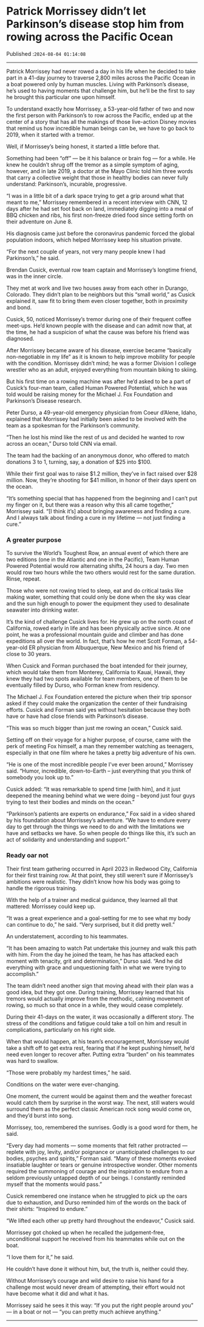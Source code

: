 # Patrick Morrissey didn’t let Parkinson’s disease stop him from rowing across the Pacific Ocean

Published :`2024-08-04 01:14:08`

---

Patrick Morrissey had never rowed a day in his life when he decided to take part in a 41-day journey to traverse 2,800 miles across the Pacific Ocean in a boat powered only by human muscles. Living with Parkinson’s disease, he’s used to having moments that challenge him, but he’ll be the first to say he brought this particular one upon himself.

To understand exactly how Morrissey, a 53-year-old father of two and now the first person with Parkinson’s to row across the Pacific, ended up at the center of a story that has all the makings of those live-action Disney movies that remind us how incredible human beings can be, we have to go back to 2019, when it started with a tremor.

Well, if Morrissey’s being honest, it started a little before that.

Something had been “off” — be it his balance or brain fog — for a while. He knew he couldn’t shrug off the tremor as a simple symptom of aging, however, and in late 2019, a doctor at the Mayo Clinic told him three words that carry a collective weight that those in healthy bodies can never fully understand: Parkinson’s, incurable, progressive.

“I was in a little bit of a dark space trying to get a grip around what that meant to me,” Morrissey remembered in a recent interview with CNN, 12 days after he had set foot back on land, immediately digging into a meal of BBQ chicken and ribs, his first non-freeze dried food since setting forth on their adventure on June 8.

His diagnosis came just before the coronavirus pandemic forced the global population indoors, which helped Morrissey keep his situation private.

“For the next couple of years, not very many people knew I had Parkinson’s,” he said.

Brendan Cusick, eventual row team captain and Morrissey’s longtime friend, was in the inner circle.

They met at work and live two houses away from each other in Durango, Colorado. They didn’t plan to be neighbors but this “small world,” as Cusick explained it, saw fit to bring them even closer together, both in proximity and bond.

Cusick, 50, noticed Morrissey’s tremor during one of their frequent coffee meet-ups. He’d known people with the disease and can admit now that, at the time, he had a suspicion of what the cause was before his friend was diagnosed.

After Morrissey became aware of his disease, exercise became “basically non-negotiable in my life” as it is known to help improve mobility for people with the condition. Morrissey didn’t mind; he was a former Division I college wrestler who as an adult, enjoyed everything from mountain biking to skiing.

But his first time on a rowing machine was after he’d asked to be a part of Cusick’s four-man team, called Human Powered Potential, which he was told would be raising money for the Michael J. Fox Foundation and Parkinson’s Disease research.

Peter Durso, a 49-year-old emergency physician from Coeur d’Alene, Idaho, explained that Morrissey had initially been asked to be involved with the team as a spokesman for the Parkinson’s community.

“Then he lost his mind like the rest of us and decided he wanted to row across an ocean,” Durso told CNN via email.

The team had the backing of an anonymous donor, who offered to match donations 3 to 1, turning, say, a donation of $25 into $100.

While their first goal was to raise $1.2 million, they’ve in fact raised over $28 million. Now, they’re shooting for $41 million, in honor of their days spent on the ocean.

“It’s something special that has happened from the beginning and I can’t put my finger on it, but there was a reason why this all came together,” Morrissey said. “[I think it’s] about bringing awareness and finding a cure. And I always talk about finding a cure in my lifetime — not just finding a cure.”

### A greater purpose

To survive the World’s Toughest Row, an annual event of which there are two editions (one in the Atlantic and one in the Pacific), Team Human Powered Potential would row alternating shifts, 24 hours a day. Two men would row two hours while the two others would rest for the same duration. Rinse, repeat.

Those who were not rowing tried to sleep, eat and do critical tasks like making water, something that could only be done when the sky was clear and the sun high enough to power the equipment they used to desalinate seawater into drinking water.

It’s the kind of challenge Cusick lives for. He grew up on the north coast of California, rowed early in life and has been physically active since. At one point, he was a professional mountain guide and climber and has done expeditions all over the world. In fact, that’s how he met Scott Forman, a 54-year-old ER physician from Albuquerque, New Mexico and his friend of close to 30 years.

When Cusick and Forman purchased the boat intended for their journey, which would take them from Monterey, California to Kauai, Hawaii, they knew they had two spots available for team members, one of them to be eventually filled by Durso, who Forman knew from residency.

The Michael J. Fox Foundation entered the picture when their trip sponsor asked if they could make the organization the center of their fundraising efforts. Cusick and Forman said yes without hesitation because they both have or have had close friends with Parkinson’s disease.

“This was so much bigger than just me rowing an ocean,” Cusick said.

Setting off on their voyage for a higher purpose, of course, came with the perk of meeting Fox himself, a man they remember watching as teenagers, especially in that one film where he takes a pretty big adventure of his own.

“He is one of the most incredible people I’ve ever been around,” Morrissey said. “Humor, incredible, down-to-Earth – just everything that you think of somebody you look up to.”

Cusick added: “It was remarkable to spend time [with him], and it just deepened the meaning behind what we were doing – beyond just four guys trying to test their bodies and minds on the ocean.”

“Parkinson’s patients are experts on endurance,” Fox said in a video shared by his foundation about Morrissey’s adventure. “We have to endure every day to get through the things we need to do and with the limitations we have and setbacks we have. So when people do things like this, it’s such an act of solidarity and understanding and support.”

### Ready oar not

Their first team gathering occurred in April 2023 in Redwood City, California for their first training row. At that point, they still weren’t sure if Morrissey’s ambitions were realistic. They didn’t know how his body was going to handle the rigorous training.

With the help of a trainer and medical guidance, they learned all that mattered: Morrissey could keep up.

“It was a great experience and a goal-setting for me to see what my body can continue to do,” he said. “Very surprised, but it did pretty well.”

An understatement, according to his teammates.

“It has been amazing to watch Pat undertake this journey and walk this path with him. From the day he joined the team, he has has attacked each moment with tenacity, grit and determination,” Durso said. “And he did everything with grace and unquestioning faith in what we were trying to accomplish.”

The team didn’t need another sign that moving ahead with their plan was a good idea, but they got one. During training, Morrissey learned that his tremors would actually improve from the methodic, calming movement of rowing, so much so that once in a while, they would cease completely.

During their 41-days on the water, it was occasionally a different story. The stress of the conditions and fatigue could take a toll on him and result in complications, particularly on his right side.

When that would happen, at his team’s encouragement, Morrissey would take a shift off to get extra rest, fearing that if he kept pushing himself, he’d need even longer to recover after. Putting extra “burden” on his teammates was hard to swallow.

“Those were probably my hardest times,” he said.

Conditions on the water were ever-changing.

One moment, the current would be against them and the weather forecast would catch them by surprise in the worst way. The next, still waters would surround them as the perfect classic American rock song would come on, and they’d burst into song.

Morrissey, too, remembered the sunrises. Godly is a good word for them, he said.

“Every day had moments — some moments that felt rather protracted — replete with joy, levity, and/or poignance or unanticipated challenges to our bodies, psyches and spirits,” Forman said. “Many of these moments evoked insatiable laughter or tears or genuine introspective wonder. Other moments required the summoning of courage and the inspiration to endure from a seldom previously untapped depth of our beings. I constantly reminded myself that the moments would pass.”

Cusick remembered one instance when he struggled to pick up the oars due to exhaustion, and Durso reminded him of the words on the back of their shirts: “Inspired to endure.”

“We lifted each other up pretty hard throughout the endeavor,” Cusick said.

Morrissey got choked up when he recalled the judgement-free, unconditional support he received from his teammates while out on the boat.

“I love them for it,” he said.

He couldn’t have done it without him, but, the truth is, neither could they.

Without Morrissey’s courage and wild desire to raise his hand for a challenge most would never dream of attempting, their effort would not have become what it did and what it has.

Morrissey said he sees it this way: “If you put the right people around you” — in a boat or not — “you can pretty much achieve anything.”

---

